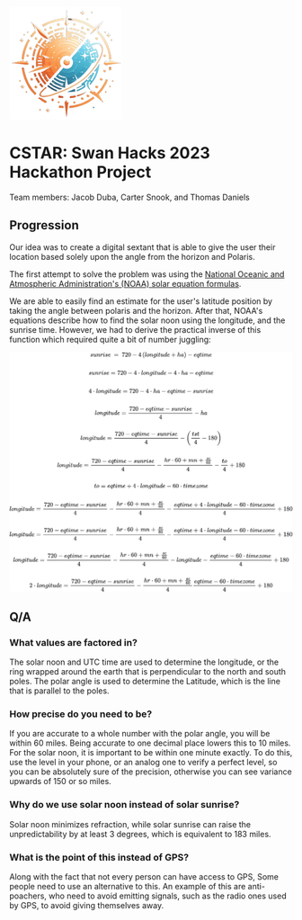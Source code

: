 <img src="./public/images/CSTAR-transparent.png" width="200" alt="Logo">

# CSTAR: Swan Hacks 2023 Hackathon Project

Team members: Jacob Duba, Carter Snook, and Thomas Daniels

## Progression

Our idea was to create a digital sextant that is able to give the user their
location based solely upon the angle from the horizon and Polaris.

The first attempt to solve the problem was using the
[National Oceanic and
Atmospheric Administration's (NOAA) solar equation formulas](https://gml.noaa.gov/grad/solcalc/solareqns.PDF).

We are able to easily find an estimate for the user's latitude position by
taking the angle between polaris and the horizon. After that, NOAA's equations
describe how to find the solar noon using the longitude, and the sunrise time.
However, we had to derive the practical inverse of this function which required
quite a bit of number juggling:

![Sunrise Derivation](./progression/sunrise-derivation.png)

## Q/A

###  What values are factored in? 

The solar noon and UTC time are used to determine the longitude, or the ring wrapped around the earth that is perpendicular to the north and south poles. The polar angle is used to determine the Latitude, which is the line that is parallel to the poles. 

### How precise do you need to be?

If you are accurate to a whole number with the polar angle, you will be within 60 miles. Being accurate to one decimal place lowers this to 10 miles. For the solar noon, it is important to be within one minute exactly. To do this, use the level in your phone, or an analog one to verify a perfect level, so you can be absolutely sure of the precision, otherwise you can see variance upwards of 150 or so miles. 

### Why do we use solar noon instead of solar sunrise?

Solar noon minimizes refraction, while solar sunrise can raise the unpredictability by at least 3 degrees, which is equivalent to 183 miles. 

### What is the point of this instead of GPS? 

Along with the fact that not every person can have access to GPS, Some people need to use an alternative to this. An example of this are anti-poachers, who need to avoid emitting signals, such as the radio ones used by GPS, to avoid giving themselves away.

